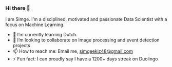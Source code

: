 ### Hi there 👋

I am Simge. I’m a disciplined, motivated and passionate Data Scientist with a focus on Machine Learning. 

- 🌱 I’m currently learning Dutch.
- 👯 I’m looking to collaborate on Image processing and event detection projects
- 📫 How to reach me: Email me, simgeekiz48@gmail.com
- ⚡ Fun fact: I can proudly say I have a 1200+ days streak on Duolingo
